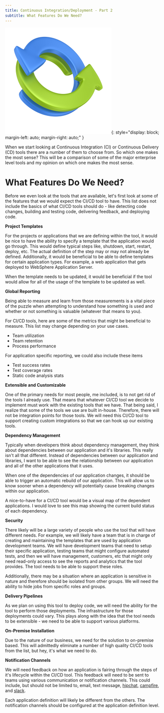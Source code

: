 ```yaml
---
title: Continuous Integration/Deployment - Part 2
subtitle: What Features Do We Need?
---
```


![Continuous Integration/Continuous Delivery](/img/continuous.jpg){: style="display: block; margin-left: auto; margin-right: auto;" }

When we start looking at Continuous Integration (CI) or Continuous Delivery (CD) tools there are a number of them to choose from. So which one makes the most sense? This will be a comparison of some of the major enterprise level tools and my opinion on which one makes the most sense.

# What Features Do We Need?

Before we even look at the tools that are available, let's first look at some of the features that we would expect the CI/CD tool to have. This list does not include the basics of what CI/CD tools should do - like detecting code changes, building and testing code, delivering feedback, and deploying code.

__Project Templates__

For the projects or applications that we are defining within the tool, it would be nice to have the ability to specify a template that the application would go through. This would define typical steps like, shutdown, start, restart, deploy, etc. The actual definition of the step may or may not already be defined. Additionally, it would be beneficial to be able to define templates for certain application types. For example, a web application that gets deployed to WebSphere Application Server.

When the template needs to be updated, it would be beneficial if the tool would allow for all of the usage of the template to be updated as well.

__Global Reporting__

Being able to measure and learn from those measurements is a vital piece of the puzzle when attempting to understand how something is used and whether or not something is valuable (whatever that means to you).

For CI/CD tools, here are some of the metrics that might be beneficial to measure. This list may change depending on your use cases.

 - Team utilization
 - Team retention
 - Process performance

For application specific reporting, we could also include these items

 - Test success rates
 - Test coverage rates
 - Static code analysis stats

__Extensible and Customizable__

One of the primary needs for most people, me included, is to not get rid of the tools I already use. That means that whatever CI/CD tool we decide to implement must work with the existing tools that we have. That being said, I realize that some of the tools we use are built in-house. Therefore, there will not be integration points for those tools. We will need this CI/CD tool to support creating custom integrations so that we can hook up our existing tools.

__Dependency Management__

Typically when developers think about dependency management, they think about dependencies between our application and it's libraries. This really isn't all that different. Instead of dependencies between our application and libraries, I want to be able to see the relationship between our application and all of the other applications that it uses. 

When one of the dependencies of our application changes, it should be able to trigger an automatic rebuild of our application. This will allow us to know sooner when a dependency will potentially cause breaking changes within our application.

A nice-to-have for a CI/CD tool would be a visual map of the dependent applications. I would love to see this map showing the current build status of each dependency.

__Security__

There likely will be a large variety of people who use the tool that will have different needs. For example, we will likely have a team that is in charge of creating and maintaining the templates that are used by application development teams. We will have development teams that need to setup their specific application, testing teams that might configure automated tests, and then we will have management, customers, etc that might only need read-only access to see the reports and analytics that the tool provides. The tool needs to be able to support these roles.

Additionally, there may be a situation where an application is sensitive in nature and therefore should be isolated from other groups. We will need the ability to hide jobs from specific roles and groups.

__Delivery Pipelines__

As we plan on using this tool to deploy code, we will need the ability for the tool to perform those deployments. The infrastructure for those deployments could vary. This plays along with the idea that the tool needs to be extensible - we need to be able to support various platforms.

__On-Premise Installation__

Due to the nature of our business, we need for the solution to on-premise based. This will admittedly eliminate a number of high quality CI/CD tools from the list, but hey, it's what we need to do.

__Notification Channels__

We will need feedback on how an application is fairing through the steps of it's lifecycle within the CI/CD tool. This feedback will need to be sent to teams using various communication or notification channels. This could include, but should not be limited to, email, text message, [hipchat](https://www.hipchat.com), [campfire](https://campfirenow.com/), and [slack](https://slack.com/).

Each application definition will likely be different from the others. The notification channels should be configured at the application definition level.
